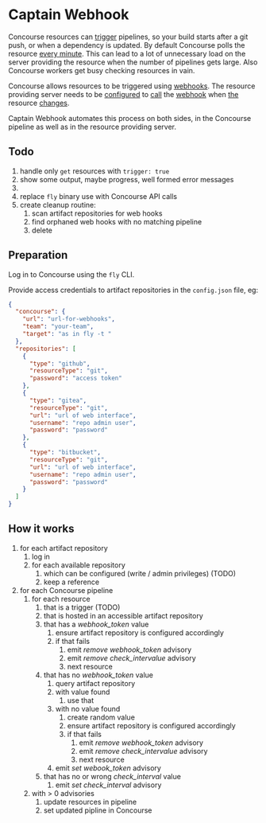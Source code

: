 # Captain Webhook

Concourse resources can [trigger](https://concourse-ci.org/get-step.html#get-step-trigger) pipelines, so your build 
starts after a git push, or when a dependency is updated. 
By default Concourse polls the resource [every minute](https://concourse-ci.org/resources.html#resource-check-every). 
This can lead to a lot of unnecessary load on the server providing the resource when the number of pipelines gets 
large. Also Concourse workers get busy checking resources in vain. 

Concourse allows resources to be triggered using [webhooks](https://concourse-ci.org/resources.html#resource-webhook-token).
The resource providing server needs to be [configured](https://developer.github.com/webhooks/) to
[call](https://confluence.atlassian.com/bitbucketserver/managing-webhooks-in-bitbucket-server-938025878.html)
the [webhook](https://docs.gitea.io/en-us/webhooks/) when [the](https://docs.docker.com/docker-hub/webhooks/) 
resource [changes](https://books.sonatype.com/nexus-book/3.1/reference/webhooks.html). 

Captain Webhook automates this process on both sides, in the Concourse pipeline as well as in the resource providing 
server.

## Todo

1. handle only `get` resources with `trigger: true`
1. show some output, maybe progress, well formed error messages
1.  
1. replace `fly` binary use with Concourse API calls
1. create cleanup routine:
    1. scan artifact repositories for web hooks
    1. find orphaned web hooks with no matching pipeline
    1. delete

## Preparation

Log in to Concourse using the `fly` CLI.

Provide access credentials to artifact repositories in the `config.json` file, eg:
```json
{
  "concourse": {
    "url": "url-for-webhooks",
    "team": "your-team",
    "target": "as in fly -t "
  },
  "repositories": [
    {
      "type": "github",
      "resourceType": "git",
      "password": "access token"
    },
    {
      "type": "gitea",
      "resourceType": "git",
      "url": "url of web interface",
      "username": "repo admin user",
      "password": "password"
    },
    {
      "type": "bitbucket",
      "resourceType": "git",
      "url": "url of web interface",
      "username": "repo admin user",
      "password": "password"
    }
  ]
}
``` 

## How it works

1. for each artifact repository
    1. log in
    1. for each available repository
        1. which can be configured (write / admin privileges) (TODO)
        1. keep a reference
1. for each Concourse pipeline
    1. for each resource
        1. that is a trigger (TODO)
        1. that is hosted in an accessible artifact repository
        1. that has a *webhook_token* value
            1. ensure artifact repository is configured accordingly
            1. if that fails
                1. emit *remove webhook_token* advisory
                1. emit *remove check_intervalue* advisory
                1. next resource
        1. that has no *webhook_token* value
            1. query artifact repository
            1. with value found
                1. use that
            1. with no value found
                1. create random value
                1. ensure artifact repository is configured accordingly
                1. if that fails
                    1. emit *remove webhook_token* advisory
                    1. emit *remove check_intervalue* advisory
                    1. next resource
            1. emit *set webook_token* advisory
        1. that has no or wrong *check_interval* value
            1. emit *set check_interval* advisory
    1. with > 0 advisories
        1. update resources in pipeline
        1. set updated pipline in Concourse